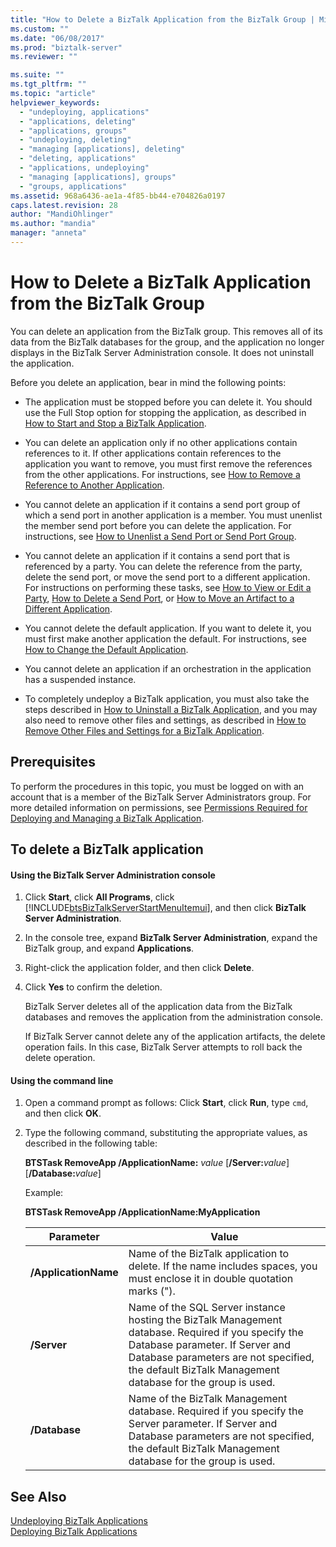 ```yaml
---
title: "How to Delete a BizTalk Application from the BizTalk Group | Microsoft Docs"
ms.custom: ""
ms.date: "06/08/2017"
ms.prod: "biztalk-server"
ms.reviewer: ""

ms.suite: ""
ms.tgt_pltfrm: ""
ms.topic: "article"
helpviewer_keywords: 
  - "undeploying, applications"
  - "applications, deleting"
  - "applications, groups"
  - "undeploying, deleting"
  - "managing [applications], deleting"
  - "deleting, applications"
  - "applications, undeploying"
  - "managing [applications], groups"
  - "groups, applications"
ms.assetid: 968a6436-ae1a-4f85-bb44-e704826a0197
caps.latest.revision: 28
author: "MandiOhlinger"
ms.author: "mandia"
manager: "anneta"
---
```

# How to Delete a BizTalk Application from the BizTalk Group
You can delete an application from the BizTalk group. This removes all of its data from the BizTalk databases for the group, and the application no longer displays in the BizTalk Server Administration console. It does not uninstall the application.  
  
 Before you delete an application, bear in mind the following points:  
  
-   The application must be stopped before you can delete it. You should use the Full Stop option for stopping the application, as described in [How to Start and Stop a BizTalk Application](../core/how-to-start-and-stop-a-biztalk-application.md).  
  
-   You can delete an application only if no other applications contain references to it. If other applications contain references to the application you want to remove, you must first remove the references from the other applications. For instructions, see [How to Remove a Reference to Another Application](../core/how-to-remove-a-reference-to-another-application.md).  
  
-   You cannot delete an application if it contains a send port group of which a send port in another application is a member. You must unenlist the member send port before you can delete the application. For instructions, see [How to Unenlist a Send Port or Send Port Group](../core/how-to-unenlist-a-send-port-or-send-port-group.md).  
  
-   You cannot delete an application if it contains a send port that is referenced by a party. You can delete the reference from the party, delete the send port, or move the send port to a different application. For instructions on performing these tasks, see [How to View or Edit a Party](http://msdn.microsoft.com/library/42e6f3a0-8f7d-4f6c-ab05-a1fab7bf46ca), [How to Delete a Send Port](../core/how-to-delete-a-send-port.md), or [How to Move an Artifact to a Different Application](../core/how-to-move-an-artifact-to-a-different-application.md).  
  
-   You cannot delete the default application. If you want to delete it, you must first make another application the default. For instructions, see [How to Change the Default Application](../core/how-to-change-the-default-application.md).  
  
-   You cannot delete an application if an orchestration in the application has a suspended instance.  
  
-   To completely undeploy a BizTalk application, you must also take the steps described in [How to Uninstall a BizTalk Application](../core/how-to-uninstall-a-biztalk-application.md), and you may also need to remove other files and settings, as described in [How to Remove Other Files and Settings for a BizTalk Application](../core/how-to-remove-other-files-and-settings-for-a-biztalk-application.md).  
  
## Prerequisites  
 To perform the procedures in this topic, you must be logged on with an account that is a member of the BizTalk Server Administrators group. For more detailed information on permissions, see [Permissions Required for Deploying and Managing a BizTalk Application](../core/permissions-required-for-deploying-and-managing-a-biztalk-application.md).  
  
## To delete a BizTalk application  
  
#### Using the BizTalk Server Administration console  
  
1. Click **Start**, click **All Programs**, click [!INCLUDE[btsBizTalkServerStartMenuItemui](../includes/btsbiztalkserverstartmenuitemui-md.md)], and then click **BizTalk Server Administration**.  
  
2. In the console tree, expand  **BizTalk Server Administration**, expand the BizTalk group, and expand **Applications**.  
  
3. Right-click the application folder, and then click **Delete**.  
  
4. Click **Yes** to confirm the deletion.  
  
    BizTalk Server deletes all of the application data from the BizTalk databases and removes the application from the administration console.  
  
    If BizTalk Server cannot delete any of the application artifacts, the delete operation fails. In this case, BizTalk Server attempts to roll back the delete operation.  
  
#### Using the command line  
  
1. Open a command prompt as follows: Click **Start**, click **Run**, type `cmd`, and then click **OK**.  
  
2. Type the following command, substituting the appropriate values, as described in the following table:  
  
    **BTSTask RemoveApp /ApplicationName:** *value* [**/Server:**<em>value</em>] [**/Database:**<em>value</em>]  
  
    Example:  
  
    **BTSTask RemoveApp /ApplicationName:MyApplication**  
  
   |Parameter|Value|  
   |---------------|-----------|  
   |**/ApplicationName**|Name of the BizTalk application to delete. If the name includes spaces, you must enclose it in double quotation marks (").|  
   |**/Server**|Name of the SQL Server instance hosting the BizTalk Management database. Required if you specify the Database parameter. If Server and Database parameters are not specified, the default BizTalk Management database for the group is used.|  
   |**/Database**|Name of the BizTalk Management database. Required if you specify the Server parameter. If Server and Database parameters are not specified, the default BizTalk Management database for the group is used.|  
  
## See Also  
 [Undeploying BizTalk Applications](../core/undeploying-biztalk-applications.md)   
 [Deploying BizTalk Applications](../core/deploying-biztalk-applications.md)
